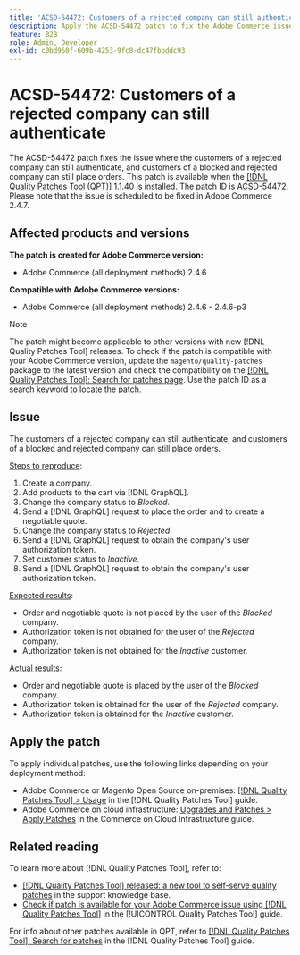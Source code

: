 ```yaml
---
title: 'ACSD-54472: Customers of a rejected company can still authenticate'
description: Apply the ACSD-54472 patch to fix the Adobe Commerce issue where the customers of a rejected company can still authenticate, and customers of a blocked and rejected company can still place orders.
feature: B2B
role: Admin, Developer
exl-id: c0bd960f-609b-4253-9fc8-dc47fbbddc93
---
```

# ACSD-54472: Customers of a rejected company can still authenticate

The ACSD-54472 patch fixes the issue where the customers of a rejected company can still authenticate, and customers of a blocked and rejected company can still place orders. This patch is available when the [[!DNL Quality Patches Tool (QPT)]](https://experienceleague.adobe.com/en/docs/commerce-operations/tools/quality-patches-tool/quality-patches-tool-to-self-serve-quality-patches) 1.1.40 is installed. The patch ID is ACSD-54472. Please note that the issue is scheduled to be fixed in Adobe Commerce 2.4.7.

## Affected products and versions

**The patch is created for Adobe Commerce version:**

* Adobe Commerce (all deployment methods) 2.4.6

**Compatible with Adobe Commerce versions:**

* Adobe Commerce (all deployment methods) 2.4.6 - 2.4.6-p3

>[!NOTE]
>
>The patch might become applicable to other versions with new [!DNL Quality Patches Tool] releases. To check if the patch is compatible with your Adobe Commerce version, update the `magento/quality-patches` package to the latest version and check the compatibility on the [[!DNL Quality Patches Tool]: Search for patches page](https://experienceleague.adobe.com/tools/commerce-quality-patches/index.html). Use the patch ID as a search keyword to locate the patch.

## Issue

The customers of a rejected company can still authenticate, and customers of a blocked and rejected company can still place orders.

<u>Steps to reproduce</u>:

1. Create a company.
1. Add products to the cart via [!DNL GraphQL].
1. Change the company status to *Blocked*.
1. Send a [!DNL GraphQL] request to place the order and to create a negotiable quote.
1. Change the company status to *Rejected*.
1. Send a [!DNL GraphQL] request to obtain the company's user authorization token.
1. Set customer status to *Inactive*.
1. Send a [!DNL GraphQL] request to obtain the company's user authorization token.

<u>Expected results</u>:

* Order and negotiable quote is not placed by the user of the *Blocked* company.
* Authorization token is not obtained for the user of the *Rejected* company.
* Authorization token is not obtained for the *Inactive* customer.

<u>Actual results</u>:

* Order and negotiable quote is placed by the user of the *Blocked* company.
* Authorization token is obtained for the user of the *Rejected* company.
* Authorization token is obtained for the *Inactive* customer.
 
## Apply the patch

To apply individual patches, use the following links depending on your deployment method:

* Adobe Commerce or Magento Open Source on-premises: [[!DNL Quality Patches Tool] > Usage](/help/tools/quality-patches-tool/usage.md) in the [!DNL Quality Patches Tool] guide.
* Adobe Commerce on cloud infrastructure: [Upgrades and Patches > Apply Patches](https://experienceleague.adobe.com/docs/commerce-cloud-service/user-guide/develop/upgrade/apply-patches.html) in the Commerce on Cloud Infrastructure guide.

## Related reading

To learn more about [!DNL Quality Patches Tool], refer to:

* [[!DNL Quality Patches Tool] released: a new tool to self-serve quality patches](https://experienceleague.adobe.com/en/docs/commerce-operations/tools/quality-patches-tool/quality-patches-tool-to-self-serve-quality-patches) in the support knowledge base.
* [Check if patch is available for your Adobe Commerce issue using [!DNL Quality Patches Tool]](/help/tools/quality-patches-tool/patches-available-in-qpt/check-patch-for-magento-issue-with-magento-quality-patches.md) in the [!UICONTROL Quality Patches Tool] guide.


For info about other patches available in QPT, refer to [[!DNL Quality Patches Tool]: Search for patches](https://experienceleague.adobe.com/tools/commerce-quality-patches/index.html) in the [!DNL Quality Patches Tool] guide.
